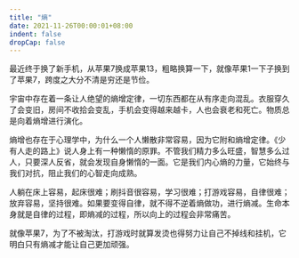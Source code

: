 ```yaml
---
title: "熵"
date: 2021-11-26T00:00:01+08:00
indent: false
dropCap: false
---
```


最近终于换了新手机，从苹果7换成苹果13，粗略换算一下，就像苹果1一下子换到了苹果7，跨度之大分不清是穷还是节俭。

宇宙中存在着一条让人绝望的熵增定律，一切东西都在从有序走向混乱。衣服穿久了会变旧，房间不收拾会变乱，手机会变得越来越卡，人也会衰老和死亡。物质总是向着熵增进行演化。

熵增也存在于心理学中，为什么一个人懒散非常容易，因为它附和熵增定律。《少有人走的路上》说人身上有一种懒惰的原罪。不管我们精力多么旺盛，智慧多么过人，只要深人反省，就会发现自身懒惰的一面。它是我们内心熵的力量，它始终与我们对抗，阻止我们的心智走向成熟。

人躺在床上容易，起床很难；刷抖音很容易，学习很难；打游戏容易，自律很难；放弃容易，坚持很难。如果要变得自律，就不得不逆着熵做功，进行熵减。生命本身就是自律的过程，即熵减的过程，所以向上的过程会非常痛苦。

就像苹果7，为了不被淘汰，打游戏时就算发烫也得努力让自己不掉线和挂机，它明白只有熵减才能让自己更加顽强。
